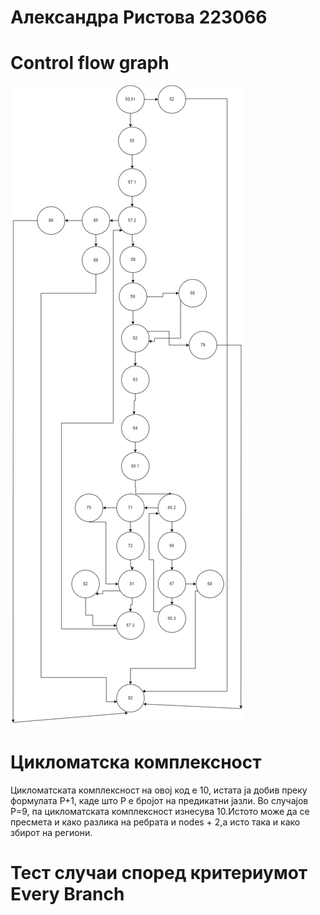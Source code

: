 # Александра Ристова 223066
# Control flow graph
![Alt text](https://github.com/Aleksandra0710/SI_2024_lab2_223066/blob/master/graf1.drawio.png?raw=true)
# Цикломатска комплексност
Цикломатската комплексност на овој код е 10, истата ја добив преку формулата P+1, каде што P е бројот на предикатни јазли. Во случајoв P=9, па цикломатската комплексност изнесува 10.Истото може да се пресмета и како разлика на ребрата и nodes + 2,а исто така и како збирот на региони.
# Тест случаи според критериумот Every Branch 

